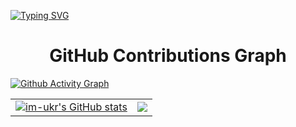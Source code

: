 [![Typing SVG](https://readme-typing-svg.herokuapp.com?color=0891b2&size=34&multiline=true&width=1000&lines=im-ukr+++++++++++++++++++%7C%E2%88%86%E2%9E%B6%7C)](https://git.io/typing-svg)
<h1 align="center">GitHub Contributions Graph</h1>

[![Github Activity Graph](https://github-readme-activity-graph.vercel.app/graph?username=im-ukr&theme=github-dark)](https://github.com/im-ukr)


<table>
  <tr>
    <td>
      <a href="https://github.com/im-ukr">
        <img src="https://github-readme-stats.vercel.app/api?username=im-ukr&show_icons=true&hide=&count_private=true&title_color=0891b2&text_color=ffffff&icon_color=0891b2&bg_color=1c1917&show_icons=true" alt="im-ukr's GitHub stats" />
      </a>
    </td>
    <td>
      <a href="https://github.com/im-ukr">
        <img src="https://github-readme-streak-stats.herokuapp.com/?user=im-ukr&stroke=ffffff&background=1c1917&ring=0891b2&fire=0891b2&currStreakNum=ffffff&currStreakLabel=0891b2&sideNums=ffffff&sideLabels=ffffff&dates=ffffff" />
      </a>
    </td>
  </tr>
</table>








